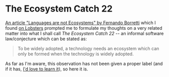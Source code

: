 # The Ecosystem Catch 22

[An article "Languages are not Ecosystems" by Fernando Borretti](https://borretti.me/article/languages-not-ecosystems) which I found [on Lobsters](https://lobste.rs/s/5qofsf/languages_are_not_ecosystems) prompted me to formulate my thoughts on a very related matter into what I shall call *The Ecosystem Catch 22* -- an informal software law/conjecture which can be stated as:

> To be widely adopted, a technology needs an ecosystem which can only be formed when the technology is widely adopted.

As far as I'm aware, this observation has not been given a proper label (and if it has, [I'd love to learn it](https://lobste.rs/s/5qofsf/languages_are_not_ecosystems#c_rybpqp)), so here it is.